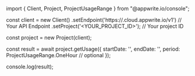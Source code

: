 import { Client, Project, ProjectUsageRange } from "@appwrite.io/console";

const client = new Client()
    .setEndpoint('https://<REGION>.cloud.appwrite.io/v1') // Your API Endpoint
    .setProject('<YOUR_PROJECT_ID>'); // Your project ID

const project = new Project(client);

const result = await project.getUsage({
    startDate: '',
    endDate: '',
    period: ProjectUsageRange.OneHour // optional
});

console.log(result);
